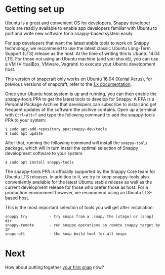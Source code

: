 # Getting set up

Ubuntu is a great and convenient OS for developers. Snappy developer tools are
readily available to enable app developers familiar with Ubuntu to port and
write new software for a snappy-based system easily.

For app developers that want the latest stable tools to work on Snappy
technology, we recommend to use the latest classic Ubuntu Long-Term Support
(LTS) release as the host. At the time of writing this is Ubuntu 14.04 LTS. For
those not using an Ubuntu machine (and you should), you can use a VM
(VirtualBox, VMware, Vagrant) to execute your Ubuntu development host.

This version of snapcraft only works on Ubuntu 16.04 (Xenial Xerus), for
previous versions of snapcraft, refer to the
[1.x documentation](https://github.com/ubuntu-core/snapcraft/blob/1.x/docs/get-started.md).

Once your Ubuntu host system is up and running, you can then enable the
snappy-tools PPA to get the latest tools to develop for Snappy. A PPA is a
Personal Package Archive that developers can subscribe to install and get
frequent updates of the software the archive contains. Open up a terminal with
`Ctrl+Alt+T` and type the following command to add the snappy-tools PPA to
your system:

	$ sudo apt-add-repository ppa:snappy-dev/tools
	$ sudo apt update

After that, running the following command will install the `snappy-tools`
package, which will in turn install the optimal selection of Snappy development
software to your system.

	$ sudo apt install snappy-tools

The snappy-tools PPA is officially supported by the Snappy Core team for
Ubuntu LTS releases.  In addition to it, we try to keep snappy-tools also
conveniently available for the latest Ubuntu stable release as well as the
current development release for those who prefer those as host. For a
production environment however, we recommend using an Ubuntu LTS-based host.

This is the most important selection of tools you will get after installation:

	snappy try          - try snaps from a .snap, the [stage] or [snap] dir
	snappy-remote 	    - run snappy operations on remote snappy target by IP
	snapcraft           - the snap build tool for all snaps

# Next

How about putting together [your first snap](your-first-snap.md) now?
